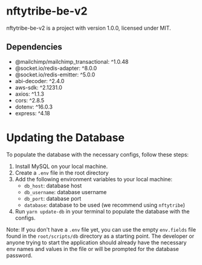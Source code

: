 # nftytribe-be-v2

nftytribe-be-v2 is a project with version 1.0.0, licensed under MIT.

## Dependencies

- @mailchimp/mailchimp_transactional: ^1.0.48
- @socket.io/redis-adapter: ^8.0.0
- @socket.io/redis-emitter: ^5.0.0
- abi-decoder: ^2.4.0
- aws-sdk: ^2.1231.0
- axios: ^1.1.3
- cors: ^2.8.5
- dotenv: ^16.0.3
- express: ^4.18

# Updating the Database

To populate the database with the necessary configs, follow these steps:

1. Install MySQL on your local machine.
2. Create a `.env` file in the root directory
3. Add the following environment variables to your local machine:
   - `db_host`: database host
   - `db_username`: database username
   - `db_port`: database port
   - `database`: database to be used (we recommend using `nftytribe`)
4. Run `yarn update-db` in your terminal to populate the database with the configs.

Note: If you don't have a `.env` file yet, you can use the empty `env.fields` file found in the `root/scripts/db` directory as a starting point. The developer or anyone trying to start the application should already have the necessary env names and values in the file or will be prompted for the database password.

